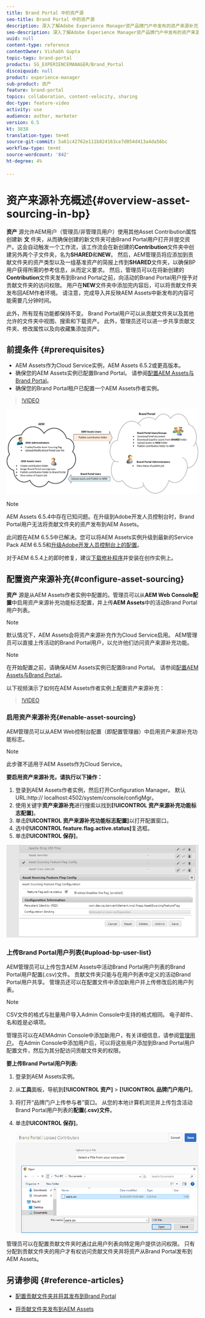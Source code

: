 ```yaml
---
title: Brand Portal 中的资产源
seo-title: Brand Portal 中的资产源
description: 深入了解Adobe Experience Manager资产品牌门户中发布的资产来源补充功能。
seo-description: 深入了解Adobe Experience Manager资产品牌门户中发布的资产来源补充功能。
uuid: null
content-type: reference
contentOwner: Vishabh Gupta
topic-tags: brand-portal
products: SG_EXPERIENCEMANAGER/Brand_Portal
discoiquuid: null
product: experience-manager
sub-product: 资产
feature: brand-portal
topics: collaboration, content-velocity, sharing
doc-type: feature-video
activity: use
audience: author, marketer
version: 6.5
kt: 3838
translation-type: tm+mt
source-git-commit: 5a61c42762e111b824163ce7d054d413a4da56bc
workflow-type: tm+mt
source-wordcount: '842'
ht-degree: 4%

---
```



# 资产来源补充概述{#overview-asset-sourcing-in-bp}

**资产** 源允许AEM用户（管理员/非管理员用户）使用其他Asset Contribution属性创建新 **文** 件夹，从而确保创建的新文件夹可由Brand Portal用户打开并提交资产。这会自动触发一个工作流，该工作流会在新创建的&#x200B;**Contribution**&#x200B;文件夹中创建另外两个子文件夹，名为&#x200B;**SHARED**&#x200B;和&#x200B;**NEW**。 然后，AEM管理员将应添加到贡献文件夹的资产类型以及一组基准资产的简报上传到&#x200B;**SHARED**&#x200B;文件夹，以确保BP用户获得所需的参考信息，从而定义要求。 然后，管理员可以在将新创建的&#x200B;**Contribution**&#x200B;文件夹发布到Brand Portal之前，向活动的Brand Portal用户授予对贡献文件夹的访问权限。 用户在&#x200B;**NEW**&#x200B;文件夹中添加完内容后，可以将贡献文件夹发布回AEM作者环境。 请注意，完成导入并反映AEM Assets中新发布的内容可能需要几分钟时间。

此外，所有现有功能都保持不变。 Brand Portal用户可以从贡献文件夹以及其他允许的文件夹中视图、搜索和下载资产。 此外，管理员还可以进一步共享贡献文件夹、修改属性以及向收藏集添加资产。

## 前提条件 {#prerequisites}

* AEM Assets作为Cloud Service实例，AEM Assets 6.5.2或更高版本。
* 确保您的AEM Assets实例已配置Brand Portal。 请参阅[配置AEM Assets与Brand Portal](../using/configure-aem-assets-with-brand-portal.md)。
* 确保您的Brand Portal租户已配置一个AEM Assets作者实例。

>[!VIDEO](https://video.tv.adobe.com/v/29365/?quality=12)

![品牌门户资产来源](assets/asset-sourcing.png)


>[!NOTE]
>
>AEM Assets 6.5.4中存在已知问题。在升级到Adobe开发人员控制台时，Brand Portal用户无法将贡献文件夹的资产发布到AEM Assets。
>
>此问题在AEM 6.5.5中已解决。您可以将AEM Assets实例升级到最新的Service Pack AEM 6.5.5和[升级Adobe开发人员控制台上的配置](https://docs.adobe.com/content/help/zh-Hans/experience-manager-65/assets/brandportal/configure-aem-assets-with-brand-portal.html#upgrade-integration-65)。
>
>对于AEM 6.5.4上的即时修复，建议[下载修补程序](https://www.adobeaemcloud.com/content/marketplace/marketplaceProxy.html?packagePath=/content/companies/public/adobe/packages/cq650/hotfix/cq-6.5.0-hotfix-33041)并安装在创作实例上。

## 配置资产来源补充{#configure-asset-sourcing}

**资产** 源是从AEM Assets作者实例中配置的。管理员可以从&#x200B;**AEM Web Console配置**&#x200B;中启用资产来源补充功能标志配置，并上传&#x200B;**AEM Assets**&#x200B;中的活动Brand Portal用户列表。

>[!NOTE]
>
>默认情况下，AEM Assets会将资产来源补充作为Cloud Service启用。 AEM管理员可以直接上传活动的Brand Portal用户，以允许他们访问资产来源补充功能。

>[!NOTE]
>
>在开始配置之前，请确保AEM Assets实例已配置Brand Portal。 请参阅[配置AEM Assets与Brand Portal](../using/configure-aem-assets-with-brand-portal.md)。

以下视频演示了如何在AEM Assets作者实例上配置资产来源补充：

>[!VIDEO](https://video.tv.adobe.com/v/29771)

### 启用资产来源补充{#enable-asset-sourcing}

AEM管理员可以从AEM Web控制台配置（即配置管理器）中启用资产来源补充功能标志。

>[!NOTE]
>
>此步骤不适用于AEM Assets作为Cloud Service。


**要启用资产来源补充，请执行以下操作：**
1. 登录到AEM Assets作者实例，然后打开Configuration Manager。
默认URL:http:// localhost:4502/system/console/configMgr。
1. 使用关键字&#x200B;**资产来源补充**&#x200B;进行搜索以找到&#x200B;**[!UICONTROL 资产来源补充功能标志配置]**。
1. 单击&#x200B;**[!UICONTROL 资产来源补充功能标志配置]**&#x200B;以打开配置窗口。
1. 选中&#x200B;**[!UICONTROL feature.flag.active.status]**&#x200B;复选框。
1. 单击&#x200B;**[!UICONTROL 保存]**。

![](assets/enable-asset-sourcing.png)

### 上传Brand Portal用户列表{#upload-bp-user-list}

AEM管理员可以上传包含AEM Assets中活动Brand Portal用户列表的Brand Portal用户配置(.csv)文件。 贡献文件夹只能与在用户列表中定义的活动Brand Portal用户共享。 管理员还可以在配置文件中添加新用户并上传修改后的用户列表。

>[!NOTE]
>
>CSV文件的格式与批量用户导入Admin Console中支持的格式相同。 电子邮件、名和姓是必填项。

管理员可以在AEMAdmin Console中添加新用户，有关详细信息，请参阅[管理用户](brand-portal-adding-users.md)。 在Admin Console中添加用户后，可以将这些用户添加到Brand Portal用户配置文件，然后为其分配访问贡献文件夹的权限。

**要上传Brand Portal用户列表:**
1. 登录到AEM Assets实例。
1. 从&#x200B;**工具**&#x200B;面板，导航到&#x200B;**[!UICONTROL 资产]** > **[!UICONTROL 品牌门户用户]**。

1. 将打开“品牌门户上传参与者”窗口。
从您的本地计算机浏览并上传包含活动Brand Portal用户列表的**配置(.csv)文件**。
1. 单击&#x200B;**[!UICONTROL 保存]**。

   ![](assets/upload-user-list2.png)


管理员可以在配置贡献文件夹时通过此用户列表向特定用户提供访问权限。 只有分配到贡献文件夹的用户才有权访问贡献文件夹并将资产从Brand Portal发布到AEM Assets。

## 另请参阅 {#reference-articles}

* [配置贡献文件夹并将其发布到Brand Portal](brand-portal-publish-contribution-folder-to-brand-portal.md)

* [将贡献文件夹发布到AEM Assets](brand-portal-publish-contribution-folder-to-aem-assets.md)
